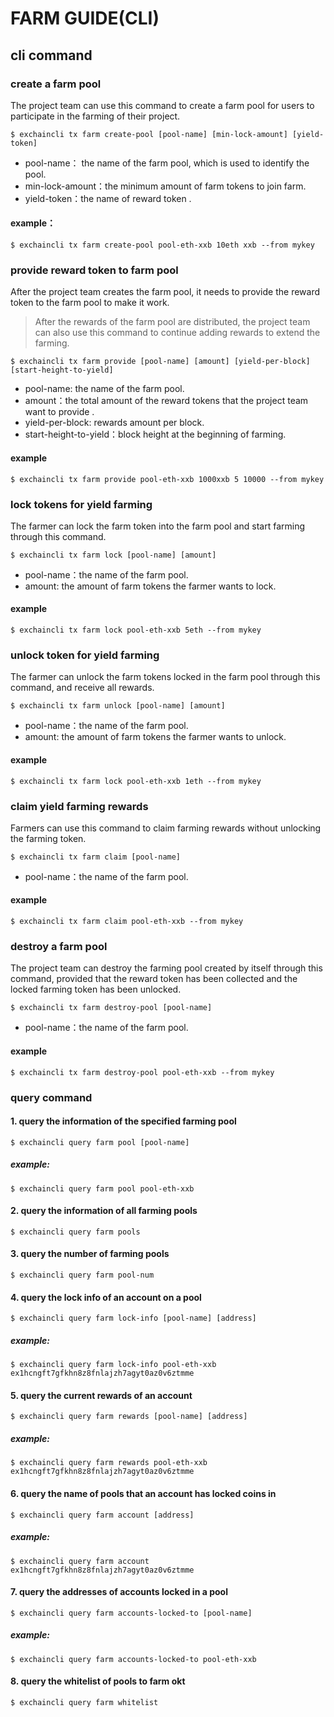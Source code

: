 # FARM GUIDE(CLI)

## cli command

### create a farm pool

The project team can use this command to create a farm pool for users to participate in the farming of their project. 

```shell
$ exchaincli tx farm create-pool [pool-name] [min-lock-amount] [yield-token]
```

- pool-name： the name of the farm pool, which is used to identify the pool.
- min-lock-amount：the minimum amount of farm tokens to join farm.
- yield-token：the name of reward token .

#### example：

```shell
$ exchaincli tx farm create-pool pool-eth-xxb 10eth xxb --from mykey
```



### provide reward token to farm pool

After the project team creates the farm pool, it needs to provide the reward token to the farm pool to make it work. 

> After the rewards of the farm pool are distributed, the project team can also use this command to continue adding rewards to extend the farming.

```shell
$ exchaincli tx farm provide [pool-name] [amount] [yield-per-block] [start-height-to-yield]
```

- pool-name: the name of the farm pool.
- amount：the total amount of  the reward tokens that the project team want to provide .
- yield-per-block: rewards amount per block.
- start-height-to-yield：block height at the beginning of farming.

#### example

```shell
$ exchaincli tx farm provide pool-eth-xxb 1000xxb 5 10000 --from mykey
```



### lock tokens for yield farming

The farmer can lock the farm token into the farm pool and start farming through this command. 

```shell
$ exchaincli tx farm lock [pool-name] [amount]
```

- pool-name：the name of the farm pool.
- amount:  the amount of farm tokens the farmer wants to lock.

#### example

```shell
$ exchaincli tx farm lock pool-eth-xxb 5eth --from mykey
```



### unlock token for yield farming

The farmer can unlock the farm tokens locked in the farm pool through this command, and receive all rewards. 

```shell
$ exchaincli tx farm unlock [pool-name] [amount]
```

- pool-name：the name of the farm pool.
- amount: the amount of farm tokens the farmer wants to unlock.

#### example

```shell
$ exchaincli tx farm lock pool-eth-xxb 1eth --from mykey
```



### claim yield farming rewards

Farmers can use this command to claim farming rewards without unlocking the farming token.

```shell
$ exchaincli tx farm claim [pool-name]
```

- pool-name：the name of the farm pool.

#### example

```shell
$ exchaincli tx farm claim pool-eth-xxb --from mykey
```



### destroy a farm pool

The project team can destroy the farming pool created by itself through this command, provided that the reward token has been collected and the locked farming token has been unlocked. 

```shell
$ exchaincli tx farm destroy-pool [pool-name]
```

- pool-name：the name of the farm pool.

#### example

```shell
$ exchaincli tx farm destroy-pool pool-eth-xxb --from mykey
```



### query command

#### 1. query the information of the specified farming pool

```shell
$ exchaincli query farm pool [pool-name]
```

##### example:

```shell
$ exchaincli query farm pool pool-eth-xxb
```



#### 2. query the information of all farming pools

```shell
$ exchaincli query farm pools
```



#### 3. query the number of farming pools

```shell
$ exchaincli query farm pool-num
```



#### 4. query the lock info of an account on a pool

```shell
$ exchaincli query farm lock-info [pool-name] [address]
```

##### example:

```shell
$ exchaincli query farm lock-info pool-eth-xxb ex1hcngft7gfkhn8z8fnlajzh7agyt0az0v6ztmme
```



#### 5. query the current rewards of an account

```shell
$ exchaincli query farm rewards [pool-name] [address]
```

##### example:

```shell
$ exchaincli query farm rewards pool-eth-xxb ex1hcngft7gfkhn8z8fnlajzh7agyt0az0v6ztmme
```



#### 6. query the name of pools that an account has locked coins in

```shell
$ exchaincli query farm account [address]
```

##### example:

```shell
$ exchaincli query farm account ex1hcngft7gfkhn8z8fnlajzh7agyt0az0v6ztmme
```



#### 7. query the addresses of accounts locked in a pool

```shell
$ exchaincli query farm accounts-locked-to [pool-name]
```

##### example:

```shell
$ exchaincli query farm accounts-locked-to pool-eth-xxb
```



#### 8. query the whitelist of pools to farm okt

```shell
$ exchaincli query farm whitelist
```

